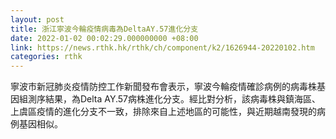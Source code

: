 ```yaml
---
layout: post
title: 浙江寧波今輪疫情病毒為DeltaAY.57進化分支
date: 2022-01-02 00:02:29.000000000 +08:00
link: https://news.rthk.hk/rthk/ch/component/k2/1626944-20220102.htm
categories: rthk
---
```


寧波市新冠肺炎疫情防控工作新聞發布會表示，寧波今輪疫情確診病例的病毒株基因組測序結果，為Delta AY.57病株進化分支。經比對分析，該病毒株與鎮海區、上虞區疫情的進化分支不一致，排除來自上述地區的可能性，與近期越南發現的病例基因相似。
